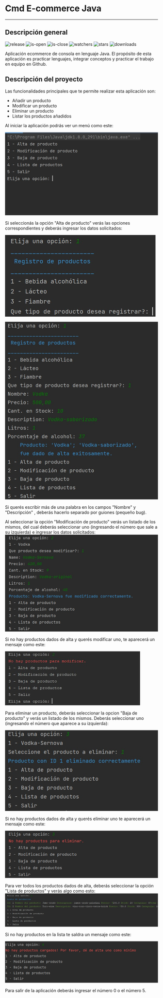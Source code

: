 
# Cmd E-commerce Java

***


## Descripción general
![release](https://img.shields.io/github/release/FacuConci21/cmd-ecommerce-java.svg) ![is-open](https://img.shields.io/github/issues-pr/FacuConci21/cmd-ecommerce-java.svg) ![is-close](https://img.shields.io/github/issues-pr-closed/FacuConci21/cmd-ecommerce-java.svg) ![watchers](https://img.shields.io/github/watchers/FacuConci21/cmd-ecommerce-java.svg) ![stars](https://img.shields.io/github/stars/FacuConci21/cmd-ecommerce-java.svg) ![downloads](https://img.shields.io/github/downloads/FacuConci21/cmd-ecommerce-java/total.svg)

Aplicación ecommerce de consola en lenguaje Java. El propósito de esta aplicación es practicar lenguajes, integrar conceptos y
practicar el trabajo en equipo en Github.

## Descripción del proyecto
Las funcionalidades principales que te permite realizar esta aplicación son:
- Añadir un producto
- Modificar un producto
- Eliminar un producto
- Listar los productos añadidos





Al iniciar la aplicación podrás ver un menú como este:

![image](https://raw.githubusercontent.com/FacuConci21/cmd-ecommerce-java/develop/resources/images/options-list.jpeg)


Si seleccionás la opción "Alta de producto" verás las opciones correspondientes y deberás ingresar los datos solicitados:

![image](https://raw.githubusercontent.com/FacuConci21/cmd-ecommerce-java/develop/resources/images/option-1-create-product-list.jpeg)

![image](https://raw.githubusercontent.com/FacuConci21/cmd-ecommerce-java/develop/resources/images/option-1-create-success.jpeg)


Si querés escribir más de una palabra en los campos "Nombre" y "Descripción" , deberás hacerlo separado por guiones (pequeño bug).



Al seleccionar la opción "Modificación de producto" verás un listado de los mismos, del cual deberás seleccionar uno (ingresando el número que sale a su izquierda) e ingresar los datos solicitados:
![image](https://raw.githubusercontent.com/FacuConci21/cmd-ecommerce-java/develop/resources/images/option-2-modify-success.jpeg)

Si no hay productos dados de alta y querés modificar uno, te aparecerá un mensaje como este:

![image](https://raw.githubusercontent.com/FacuConci21/cmd-ecommerce-java/develop/resources/images/option-2-empty-products.jpg)




Para eliminar un producto, deberás seleccionar la opcion "Baja de producto" y verás un listado de los mismos. Deberás seleccionar uno (ingresando el número que aparece a su izquierda): 

![image](https://raw.githubusercontent.com/FacuConci21/cmd-ecommerce-java/develop/resources/images/option-3-deleting-vodka.jpeg)

Si no hay productos dados de alta y querés eliminar uno te aparecerá un mensaje como este: 


![image](https://raw.githubusercontent.com/FacuConci21/cmd-ecommerce-java/develop/resources/images/option-3-empty-products.jpeg)





Para ver todos los productos dados de alta, deberás seleccionar la opción "Lista de productos" y verás algo como esto: 
![image](https://raw.githubusercontent.com/FacuConci21/cmd-ecommerce-java/develop/resources/images/option-4-products-listed.jpg)

Si no hay productos en la lista te saldra un mensaje como este: 

![image](https://raw.githubusercontent.com/FacuConci21/cmd-ecommerce-java/develop/resources/images/option-4-empty-products.jpeg)



Para salir de la aplicación deberás ingresar el número 0 o el número 5.
